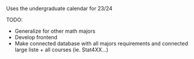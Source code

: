 Uses the undergraduate calendar for 23/24

TODO:
 - Generalize for other math majors
 - Develop frontend
 - Make connected database with all majors requirements and connected large liste + all courses (ie. Stat4XX...)
